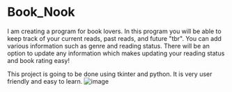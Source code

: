 # Book_Nook
I am creating a program for book lovers. In this program you will be able to keep track of your current reads, past reads, and future "tbr". You can add various information such as genre and reading status. There will be an option to update any information which makes updating your reading status and book rating easy!

This project is going to be done using tkinter and python. It is very user friendly and easy to learn. 
![image](https://github.com/ksu-is/Book_Nook/assets/142240773/dd2cb074-a0db-4ef9-a47c-5bafeff20fed)

